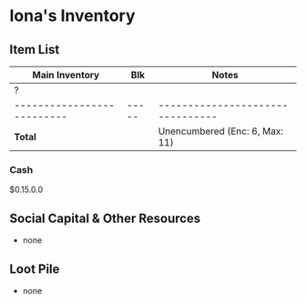 # Iona's Inventory
## Item List
| **Main Inventory**       | Blk | Notes
|--------------------------|-----|--------------------------------
| ?                        |     |
|--------------------------|-----|--------------------------------
| **Total**                |     | Unencumbered (Enc: 6, Max: 11)

### Cash
$0.15.0.0

## Social Capital & Other Resources
- none

## Loot Pile
- none
